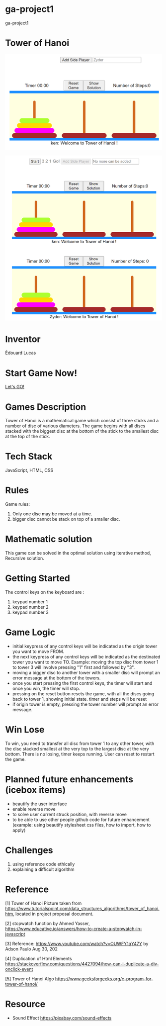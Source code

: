 # ga-project1
ga-project1

# Tower of Hanoi

![Single Player Game](https://github.com/psionicmind/ga-project1-multiplayer/blob/main/img/Images%20of%20your%20actual%20game1%20v1.png?raw=true)

![Main player with side by side player](https://github.com/psionicmind/ga-project1-multiplayer/blob/main/img/Images%20of%20your%20actual%20game2%20v1.png?raw=true)

# Inventor
Édouard Lucas

# Start Game Now!
[Let's GO!](https://ga-project1-multiplayer.vercel.app/)

# Games Description
Tower of Hanoi is a mathematical game which consist of three sticks and a number of disc of various diameters.  The game begins with all discs stacked with the biggest disc at the bottom of the stick to the smallest disc at the top of the stick.

# Tech Stack
JavaScript, HTML, CSS

# Rules
Game rules:
1. Only one disc may be moved at a time.
2. bigger disc cannot be stack on top of a smaller disc.

# Mathematic solution
This game can be solved in the optimal solution using iterative method, Recursive solution.

# Getting Started
The control keys on the keyboard are : 
1) keypad number 1
2) keypad number 2
3) keypad number 3

# Game Logic
- initial keypress of any control keys will be indicated as the origin tower you want to move FROM.
- the next keypress of any control keys will be indicated as the destinated tower you want to move TO.
  Example:
        moving the top disc from tower 1 to tower 3 will involve pressing "1" first and followed by "3".
- moving a bigger disc to another tower with a smaller disc will prompt an error message at the bottom of the towers.
- once you start pressing the first control keys, the timer will start and once you win, the timer will stop.
- pressing on the reset button resets the game, with all the discs going back to tower 1, showing initial state. 
   timer and steps will be reset
- if origin tower is empty, pressing the tower number will prompt an error message.

# Win Lose
To win, you need to transfer all disc from tower 1 to any other tower, with the disc stacked smallest at the very top to the largest disc at the very bottom.
There is no losing, timer keeps running.  User can reset to restart the game.

# Planned future enhancements (icebox items)
- beautify the user interface
- enable reverse move
- to solve user current struck position, with reverse move
- to be able to use other people github code for future enhancement 
(example: using beautify stylesheet css files, how to import, how to apply)

# Challenges
1) using reference code ethically
2) explaining a difficult algorithm

# Reference
[1] Tower of Hanoi Picture taken from https://www.tutorialspoint.com/data_structures_algorithms/tower_of_hanoi.htm, located in project proposal document.

[2] stopwatch function by Ahmed Yasser, https://www.educative.io/answers/how-to-create-a-stopwatch-in-javascript 

[3] Reference: https://www.youtube.com/watch?v=OUWFY1qY47Y by Adson Paulo Aug 30, 202

[4] Duplication of Html Elements https://stackoverflow.com/questions/4427094/how-can-i-duplicate-a-div-onclick-event

[5] Tower of Hanoi Algo https://www.geeksforgeeks.org/c-program-for-tower-of-hanoi/ 
# Resource
- Sound Effect https://pixabay.com/sound-effects